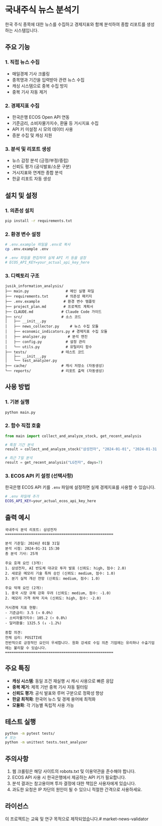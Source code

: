 # 국내주식 뉴스 분석기

한국 주식 종목에 대한 뉴스를 수집하고 경제지표와 함께 분석하여 종합 리포트를 생성하는 시스템입니다.

## 주요 기능

### 1. 직접 뉴스 수집
- 매일경제 기사 크롤링
- 종목명과 기간을 입력받아 관련 뉴스 수집
- 캐싱 시스템으로 중복 수집 방지
- 중복 기사 자동 제거

### 2. 경제지표 수집
- 한국은행 ECOS Open API 연동
- 기준금리, 소비자물가지수, 환율 등 거시지표 수집
- API 키 미설정 시 모의 데이터 사용
- 증분 수집 및 캐싱 지원

### 3. 분석 및 리포트 생성
- 뉴스 감정 분석 (긍정/부정/중립)
- 신뢰도 평가 (공식발표/소문 구분)
- 거시지표와 연계한 종합 분석
- 한글 리포트 자동 생성

## 설치 및 설정

### 1. 의존성 설치
```bash
pip install -r requirements.txt
```

### 2. 환경 변수 설정
```bash
# .env.example 파일을 .env로 복사
cp .env.example .env

# .env 파일을 편집하여 실제 API 키 등을 설정
# ECOS_API_KEY=your_actual_api_key_here
```

### 3. 디렉토리 구조
```
jusik_information_analysis/
├── main.py                 # 메인 실행 파일
├── requirements.txt        # 의존성 패키지
├── .env.example           # 환경 변수 템플릿
├── project_plan.md        # 프로젝트 계획서
├── CLAUDE.md             # Claude Code 가이드
├── src/                  # 소스 코드
│   ├── __init__.py
│   ├── news_collector.py     # 뉴스 수집 모듈
│   ├── economic_indicators.py # 경제지표 수집 모듈
│   ├── analyzer.py          # 분석 엔진
│   ├── config.py           # 설정 관리
│   └── utils.py            # 유틸리티 함수
├── tests/                # 테스트 코드
│   ├── __init__.py
│   └── test_analyzer.py
├── cache/                # 캐시 저장소 (자동생성)
└── reports/              # 리포트 출력 (자동생성)
```

## 사용 방법

### 1. 기본 실행
```bash
python main.py
```

### 2. 함수 직접 호출
```python
from main import collect_and_analyze_stock, get_recent_analysis

# 특정 기간 분석
result = collect_and_analyze_stock("삼성전자", "2024-01-01", "2024-01-31")

# 최근 7일 분석
result = get_recent_analysis("LG전자", days=7)
```

### 3. ECOS API 키 설정 (선택사항)
한국은행 ECOS API 키를 `.env` 파일에 설정하면 실제 경제지표를 사용할 수 있습니다.
```bash
# .env 파일에 추가
ECOS_API_KEY=your_actual_ecos_api_key_here
```

## 출력 예시

```
국내주식 분석 리포트: 삼성전자
==================================================

분석 기준일: 2024년 01월 31일
분석 시점: 2024-01-31 15:30
총 분석 기사: 25개

주요 호재 요인 (3개):
1. 삼성전자, AI 반도체 대규모 투자 발표 (신뢰도: high, 점수: 2.0)
2. 새로운 메모리 기술 특허 승인 (신뢰도: medium, 점수: 1.0)
3. 분기 실적 개선 전망 (신뢰도: medium, 점수: 1.0)

주요 악재 요인 (2개):
1. 중국 시장 규제 강화 우려 (신뢰도: medium, 점수: -1.0)
2. 메모리 가격 하락 지속 (신뢰도: high, 점수: -2.0)

거시경제 지표 현황:
- 기준금리: 3.5 (→ 0.0%)
- 소비자물가지수: 105.2 (↑ 0.8%)
- 달러환율: 1325.5 (↓ -1.2%)

종합 의견:
전체 심리: POSITIVE
전반적으로 긍정적인 요인이 우세합니다. 원화 강세로 수입 의존 기업에는 유리하나 수출기업에는 불리할 수 있습니다.
==================================================
```

## 주요 특징

- **캐싱 시스템**: 동일 조건 재실행 시 캐시 사용으로 빠른 응답
- **중복 제거**: 제목 기반 중복 기사 자동 필터링
- **신뢰도 평가**: 공식 발표와 루머 구분으로 정확성 향상
- **한글 최적화**: 한국어 뉴스 및 경제 용어에 최적화
- **모듈화**: 각 기능별 독립적 사용 가능

## 테스트 실행

```bash
python -m pytest tests/
# 또는
python -m unittest tests.test_analyzer
```

## 주의사항

1. 웹 크롤링은 해당 사이트의 robots.txt 및 이용약관을 준수해야 합니다.
2. ECOS API 사용 시 한국은행에서 제공하는 API 키가 필요합니다.
3. 분석 결과는 참고용이며 투자 결정에 대한 책임은 사용자에게 있습니다.
4. 과도한 요청은 IP 차단의 원인이 될 수 있으니 적절한 간격으로 사용하세요.

## 라이선스

이 프로젝트는 교육 및 연구 목적으로 제작되었습니다.# market-news-validator
